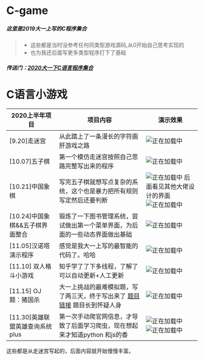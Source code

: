 # C-game
##### 这里是2019大一上写的C程序集合
>- 这些都是当时没参考任何同类型游戏源码,从0开始自己思考实现的
>- 也为我还后面写更多类型程序打下了基础
##### 传送门：[2020大一下C语言程序集合](https://github.com/404name/winter)

# C语言小游戏

| 2020上半年项目         | 项目内容                                                     | 演示效果 |
| ---------------------- | ------------------------------------------------------------ | -------- |
|[9.20]走迷宫| 从此踏上了一条漫长的字符画肝游戏之路  | ![正在加载中 ](https://img-blog.csdnimg.cn/202012141124124.png#pic_center)         
|[10.07]五子棋 | 第一个模仿走迷宫按照自己思路完整写出来的程序  |     ![正在加载中 ](https://img-blog.csdnimg.cn/20201214110013601.png?x-oss-process=image/watermark,type_ZmFuZ3poZW5naGVpdGk,shadow_10,text_aHR0cHM6Ly9ibG9nLmNzZG4ubmV0L3dlaXhpbl80NTU5MDg3Mg==,size_16,color_FFFFFF,t_70)     |
|[10.21]中国象棋 | 写完五子棋就想写点复杂的系统，这个也是暴力把所有规则写定然后还要判断  |     ![正在加载中 ](https://img-blog.csdnimg.cn/20201214110013565.png?x-oss-process=image/watermark,type_ZmFuZ3poZW5naGVpdGk,shadow_10,text_aHR0cHM6Ly9ibG9nLmNzZG4ubmV0L3dlaXhpbl80NTU5MDg3Mg==,size_16,color_FFFFFF,t_70)     后面看见其他大佬设计的界面![正在加载中 ](https://img-blog.csdnimg.cn/20201214112655970.png?x-oss-process=image/watermark,type_ZmFuZ3poZW5naGVpdGk,shadow_10,text_aHR0cHM6Ly9ibG9nLmNzZG4ubmV0L3dlaXhpbl80NTU5MDg3Mg==,size_16,color_FFFFFF,t_70#pic_center)|
|[10.24]中国象棋&&五子棋界面整合  | 锻炼了一下图书管理系统，尝试做出第一个菜单界面，为后面的一些动态界面做出基础  |     ![正在加载中 ](https://img-blog.csdnimg.cn/2020121411113060.png?x-oss-process=image/watermark,type_ZmFuZ3poZW5naGVpdGk,shadow_10,text_aHR0cHM6Ly9ibG9nLmNzZG4ubmV0L3dlaXhpbl80NTU5MDg3Mg==,size_16,color_FFFFFF,t_70#pic_center)     |
|[11.05]汉诺塔演示程序  | 感觉是我大一上写的最智能的代码了。哈哈 |  ![正在加载中 ](https://img-blog.csdnimg.cn/20201214110013433.png?x-oss-process=image/watermark,type_ZmFuZ3poZW5naGVpdGk,shadow_10,text_aHR0cHM6Ly9ibG9nLmNzZG4ubmV0L3dlaXhpbl80NTU5MDg3Mg==,size_16,color_FFFFFF,t_70)        |
| [11.10] 双人格斗小游戏   | 知乎学了了下多线程，了解了可以自动更新+人工更新  |![正在加载中 ](https://img-blog.csdnimg.cn/20201214110013537.png?x-oss-process=image/watermark,type_ZmFuZ3poZW5naGVpdGk,shadow_10,text_aHR0cHM6Ly9ibG9nLmNzZG4ubmV0L3dlaXhpbl80NTU5MDg3Mg==,size_16,color_FFFFFF,t_70)          |
| [11.15] OJ题：猪国杀  | 大一上挑战的最难模拟题，写了两三天，终于写出来了   [题目链接](https://www.luogu.com.cn/problem/P2482)   题目长到怀疑人身|     ![正在加载中 ](https://img-blog.csdnimg.cn/20201214111409747.png?x-oss-process=image/watermark,type_ZmFuZ3poZW5naGVpdGk,shadow_10,text_aHR0cHM6Ly9ibG9nLmNzZG4ubmV0L3dlaXhpbl80NTU5MDg3Mg==,size_16,color_FFFFFF,t_70#pic_center)
|[11.30]英雄联盟英雄查询系统plus | 第一次手动爬官网信息，才导致了后面学习爬虫，现在想起来才知道python 和js的香   |     ![正在加载中 ](https://img-blog.csdnimg.cn/2020102720352099.png?x-oss-process=image/watermark,type_ZmFuZ3poZW5naGVpdGk,shadow_10,text_aHR0cHM6Ly9ibG9nLmNzZG4ubmV0L3dlaXhpbl80NTU5MDg3Mg==,size_16,color_FFFFFF,t_70#pic_center#pic_center)![正在加载中 ](https://img-blog.csdnimg.cn/20201027203315466.png?x-oss-process=image/watermark,type_ZmFuZ3poZW5naGVpdGk,shadow_10,text_aHR0cHM6Ly9ibG9nLmNzZG4ubmV0L3dlaXhpbl80NTU5MDg3Mg==,size_16,color_FFFFFF,t_70#pic_center#pic_center)

 

这些都是从走迷宫写起的，后面内容就开始慢慢丰富。
